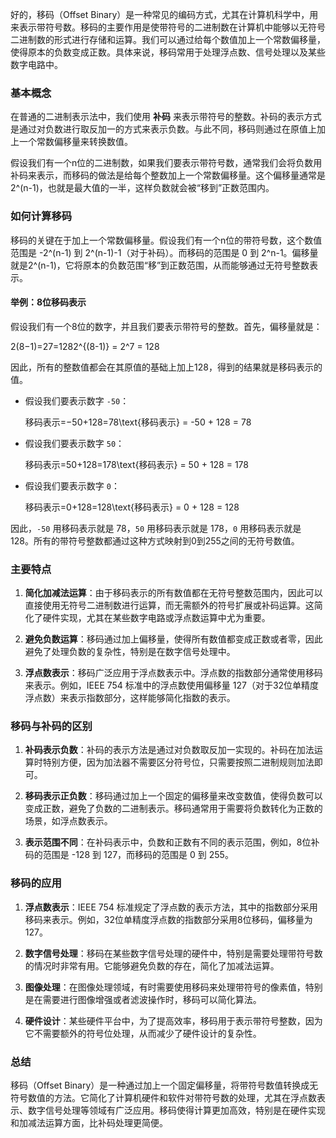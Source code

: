 好的，移码（Offset Binary）是一种常见的编码方式，尤其在计算机科学中，用来表示带符号数。移码的主要作用是使带符号的二进制数在计算机中能够以无符号二进制数的形式进行存储和运算。我们可以通过给每个数值加上一个常数偏移量，使得原本的负数变成正数。具体来说，移码常用于处理浮点数、信号处理以及某些数字电路中。

### 基本概念

在普通的二进制表示法中，我们使用 **补码** 来表示带符号的整数。补码的表示方式是通过对负数进行取反加一的方式来表示负数。与此不同，移码则通过在原值上加上一个常数偏移量来转换数值。

假设我们有一个n位的二进制数，如果我们要表示带符号数，通常我们会将负数用补码来表示，而移码的做法是给每个整数加上一个常数偏移量。这个偏移量通常是2^(n-1)，也就是最大值的一半，这样负数就会被“移到”正数范围内。

### 如何计算移码

移码的关键在于加上一个常数偏移量。假设我们有一个n位的带符号数，这个数值范围是 -2^(n-1) 到 2^(n-1)-1（对于补码）。而移码的范围是 0 到 2^n-1。偏移量就是2^(n-1)，它将原本的负数范围“移”到正数范围，从而能够通过无符号整数表示。

#### 举例：8位移码表示

假设我们有一个8位的数字，并且我们要表示带符号的整数。首先，偏移量就是：

2(8−1)=27=1282^{(8-1)} = 2^7 = 128

因此，所有的整数值都会在其原值的基础上加上128，得到的结果就是移码表示的值。

- 假设我们要表示数字 `-50`：
    
    移码表示=−50+128=78\text{移码表示} = -50 + 128 = 78
- 假设我们要表示数字 `50`：
    
    移码表示=50+128=178\text{移码表示} = 50 + 128 = 178
- 假设我们要表示数字 `0`：
    
    移码表示=0+128=128\text{移码表示} = 0 + 128 = 128

因此，`-50` 用移码表示就是 78，`50` 用移码表示就是 178，`0` 用移码表示就是 128。所有的带符号整数都通过这种方式映射到0到255之间的无符号数值。

### 主要特点

1. **简化加减法运算**：由于移码表示的所有数值都在无符号整数范围内，因此可以直接使用无符号二进制数进行运算，而无需额外的符号扩展或补码运算。这简化了硬件实现，尤其在某些数字电路或浮点数运算中尤为重要。
    
2. **避免负数运算**：移码通过加上偏移量，使得所有数值都变成正数或者零，因此避免了处理负数的复杂性，特别是在数字信号处理中。
    
3. **浮点数表示**：移码广泛应用于浮点数表示中。浮点数的指数部分通常使用移码来表示。例如，IEEE 754 标准中的浮点数使用偏移量 127（对于32位单精度浮点数）来表示指数部分，这样能够简化指数的表示。
    

### 移码与补码的区别

1. **补码表示负数**：补码的表示方法是通过对负数取反加一实现的。补码在加法运算时特别方便，因为加法器不需要区分符号位，只需要按照二进制规则加法即可。
    
2. **移码表示正负数**：移码通过加上一个固定的偏移量来改变数值，使得负数可以变成正数，避免了负数的二进制表示。移码通常用于需要将负数转化为正数的场景，如浮点数表示。
    
3. **表示范围不同**：在补码表示中，负数和正数有不同的表示范围，例如，8位补码的范围是 -128 到 127，而移码的范围是 0 到 255。
    

### 移码的应用

1. **浮点数表示**：IEEE 754 标准规定了浮点数的表示方法，其中的指数部分采用移码来表示。例如，32位单精度浮点数的指数部分采用8位移码，偏移量为127。
    
2. **数字信号处理**：移码在某些数字信号处理的硬件中，特别是需要处理带符号数的情况时非常有用。它能够避免负数的存在，简化了加减法运算。
    
3. **图像处理**：在图像处理领域，有时需要使用移码来处理带符号的像素值，特别是在需要进行图像增强或者滤波操作时，移码可以简化算法。
    
4. **硬件设计**：某些硬件平台中，为了提高效率，移码用于表示带符号整数，因为它不需要额外的符号位处理，从而减少了硬件设计的复杂性。
    

### 总结

移码（Offset Binary）是一种通过加上一个固定偏移量，将带符号数值转换成无符号数值的方法。它简化了计算机硬件和软件对带符号数的处理，尤其在浮点数表示、数字信号处理等领域有广泛应用。移码使得计算更加高效，特别是在硬件实现和加减法运算方面，比补码处理更简便。